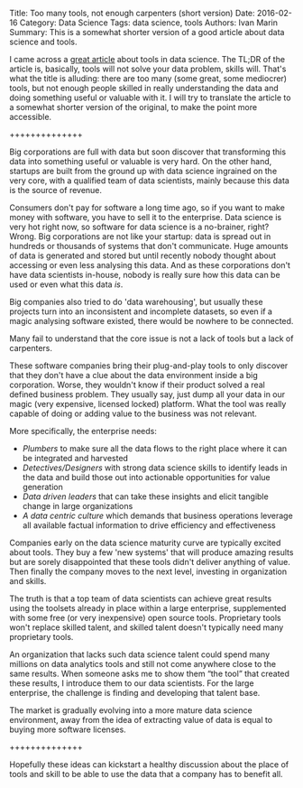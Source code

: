 Title: Too many tools, not enough carpenters (short version)
Date: 2016-02-16
Category: Data Science 
Tags: data science, tools
Authors: Ivan Marin
Summary: This is a somewhat shorter version of a good article about data science and tools.

I came across a [great article](https://ckmadvisors.com/b/160212.html) about tools in data science. The TL;DR of the article is, basically, tools will not solve your data problem, skills will. That's what the title is alluding: there are too many (some great, some mediocrer) tools, but not enough people skilled in really understanding the data and doing something useful or valuable with it. I will try to translate the article to a somewhat shorter version of the original, to make the point more accessible.

++++++++++++++

Big corporations are full with data but soon discover that transforming this data into something useful or valuable is very hard. On the other hand, startups are built from the ground up with data science ingrained on the very core, with a qualified team of data scientists, mainly because this data is the source of revenue.

Consumers don't pay for software a long time ago, so if you want to make money with software, you have to sell it to the enterprise. Data science is very hot right now, so software for data science is a no-brainer, right? Wrong. Big corporations are not like your startup: data is spread out in hundreds or thousands of systems that don't communicate. Huge amounts of data is generated and stored but until recently nobody thought about accessing or even less analysing this data. And as these corporations don't have data scientists in-house, nobody is really sure how this data can be used or even what this data *is*.

Big companies also tried to do 'data warehousing', but usually these projects turn into an inconsistent and incomplete datasets, so even if a magic analysing software existed, there would be nowhere to be connected. 

Many fail to understand that the core issue is not a lack of tools but a lack of carpenters.

These software companies bring their plug-and-play tools to only discover that they don't have a clue about the data environment inside a big corporation. Worse, they wouldn't know if their product solved a real defined business problem. They usually say, just dump all your data in our magic (very expensive, licensed locked) platform. What the tool was really capable of doing or adding value to the business was not relevant. 

More specifically, the enterprise needs:

- *Plumbers* to make sure all the data flows to the right place where it can be integrated and harvested
- *Detectives/Designers* with strong data science skills to identify leads in the data and build those out into actionable opportunities for value generation
- *Data driven leaders* that can take these insights and elicit tangible change in large organizations
- *A data centric culture* which demands that business operations leverage all available factual information to drive efficiency and effectiveness

Companies early on the data science maturity curve are typically excited about tools. They buy a few 'new systems' that will produce amazing results but are sorely disappointed that these tools didn't deliver anything of value. Then finally the company moves to the next level, investing in organization and skills.

The truth is that a top team of data scientists can achieve great results using the toolsets already in place within a large enterprise, supplemented with some free (or very inexpensive) open source tools. Proprietary tools won't replace skilled talent, and skilled talent doesn't typically need many proprietary tools.

An organization that lacks such data science talent could spend many millions on data analytics tools and still not come anywhere close to the same results. When someone asks me to show them “the tool” that created these results, I introduce them to our data scientists. For the large enterprise, the challenge is finding and developing that talent base. 

The market is gradually evolving into a more mature data science environment, away from the idea of extracting value of data is equal to buying more software licenses.

++++++++++++++

Hopefully these ideas can kickstart a healthy discussion about the place of tools and skill to be able to use the data that a company has to benefit all.

